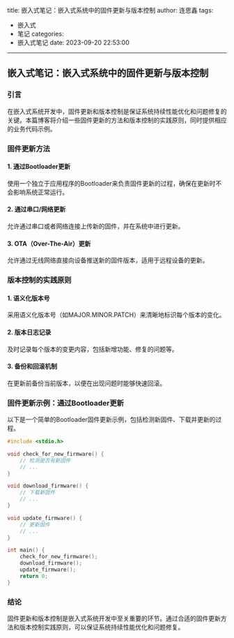 title: 嵌入式笔记：嵌入式系统中的固件更新与版本控制
author: 连思鑫
tags:
  - 嵌入式
  - 笔记
categories:
  - 嵌入式笔记
date: 2023-09-20 22:53:00
---
## 嵌入式笔记：嵌入式系统中的固件更新与版本控制

### 引言

在嵌入式系统开发中，固件更新和版本控制是保证系统持续性能优化和问题修复的关键。本篇博客将介绍一些固件更新的方法和版本控制的实践原则，同时提供相应的业务代码示例。

### 固件更新方法

#### 1. **通过Bootloader更新**

使用一个独立于应用程序的Bootloader来负责固件更新的过程，确保在更新时不会影响系统正常运行。

#### 2. **通过串口/网络更新**

允许通过串口或者网络连接上传新的固件，并在系统中进行更新。

#### 3. **OTA（Over-The-Air）更新**

允许通过无线网络直接向设备推送新的固件版本，适用于远程设备的更新。

### 版本控制的实践原则

#### 1. **语义化版本号**

采用语义化版本号（如MAJOR.MINOR.PATCH）来清晰地标识每个版本的变化。

#### 2. **版本日志记录**

及时记录每个版本的变更内容，包括新增功能、修复的问题等。

#### 3. **备份和回滚机制**

在更新前备份当前版本，以便在出现问题时能够快速回滚。

### 固件更新示例：通过Bootloader更新

以下是一个简单的Bootloader固件更新示例，包括检测新固件、下载并更新的过程。

```c
#include <stdio.h>

void check_for_new_firmware() {
    // 检测是否有新固件
    // ...
}

void download_firmware() {
    // 下载新固件
    // ...
}

void update_firmware() {
    // 更新固件
    // ...
}

int main() {
    check_for_new_firmware();
    download_firmware();
    update_firmware();
    return 0;
}
```

### 结论

固件更新和版本控制是嵌入式系统开发中至关重要的环节。通过合适的固件更新方法和版本控制实践原则，可以保证系统持续性能优化和问题修复。
